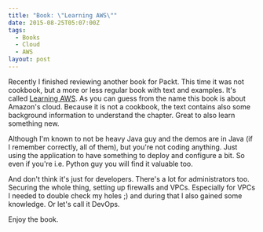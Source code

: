 ```yaml
---
title: "Book: \"Learning AWS\""
date: 2015-08-25T05:07:00Z
tags:
  - Books
  - Cloud
  - AWS
layout: post
---
```

Recently I finished reviewing another book for Packt. This time it was not cookbook, but a more or less regular book with text and examples. It's called [Learning AWS][1]. As you can guess from the name this book is about Amazon's cloud. Because it is not a cookbook, the text contains also some background information to understand the chapter. Great to also learn something new. 

Although I'm known to not be heavy Java guy and the demos are in Java (if I remember correctly, all of them), but you're not coding anything. Just using the application to have something to deploy and configure a bit. So even if you're i.e. Python guy you will find it valuable too.

And don't think it's just for developers. There's a lot for administrators too. Securing the whole thing, setting up firewalls and VPCs. Especially for VPCs I needed to double check my holes ;) and during that I also gained some knowledge. Or let's call it DevOps.

Enjoy the book. 

[1]: https://www.packtpub.com/virtualization-and-cloud/learning-aws